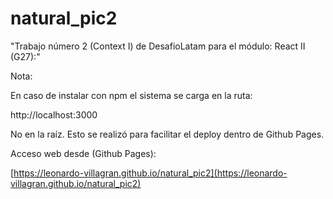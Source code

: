 # natural_pic2

"Trabajo número 2 (Context I) de DesafioLatam para el módulo: React II (G27):"

Nota: 

En caso de instalar con npm el sistema se carga en la ruta: 

http://localhost:3000

No en la raíz. Esto se realizó para facilitar el deploy dentro de Github Pages.

Acceso web desde (Github Pages):

[https://leonardo-villagran.github.io/natural_pic2](https://leonardo-villagran.github.io/natural_pic2)